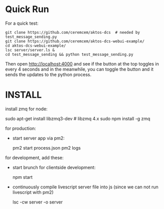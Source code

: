 # Quick Run

For a quick test: 

    git clone https://github.com/ceremcem/aktos-dcs  # needed by test_message_sending.py
    git clone https://github.com/ceremcem/aktos-dcs-webui-example/
    cd aktos-dcs-webui-example/
    lsc server/server.ls &
    cd test_message_sending && python test_message_sending.py
  
Then open [http://localhost:4000](http://localhost:4000) and see if the button at the top toggles in every 4 seconds and in the meanwhile, you can toggle the button and it sends the updates to the python process. 

# INSTALL

install zmq for node:

sudo apt-get install libzmq3-dev # libzmq 4.x
sudo npm install -g zmq




for production:

  + start server app via pm2:

    pm2 start process.json
    pm2 logs


for development, add these:

  + start brunch for clientside development:

    npm start

  + continuously compile livescript server file into js (since we can not run livescript with pm2)

    lsc -cw server -o server
